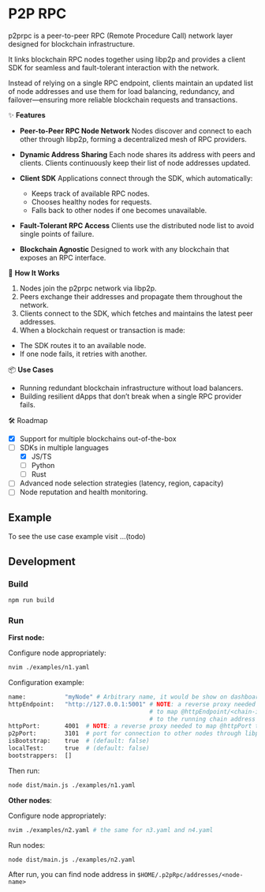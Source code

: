 # P2P RPC

p2prpc is a peer-to-peer RPC (Remote Procedure Call) network layer designed for blockchain infrastructure.

It links blockchain RPC nodes together using libp2p and provides a client SDK for seamless and fault-tolerant interaction with the network.

Instead of relying on a single RPC endpoint, clients maintain an updated list of node addresses and use them for load balancing, redundancy, and failover—ensuring more reliable blockchain requests and transactions.

✨ **Features**

- **Peer-to-Peer RPC Node Network**
  Nodes discover and connect to each other through libp2p, forming a decentralized mesh of RPC providers.

- **Dynamic Address Sharing**
  Each node shares its address with peers and clients. Clients continuously keep their list of node addresses updated.

- **Client SDK**
  Applications connect through the SDK, which automatically:
  - Keeps track of available RPC nodes.
  - Chooses healthy nodes for requests.
  - Falls back to other nodes if one becomes unavailable.

- **Fault-Tolerant RPC Access**
  Clients use the distributed node list to avoid single points of failure.

- **Blockchain Agnostic**
  Designed to work with any blockchain that exposes an RPC interface.

🚀 **How It Works**

1. Nodes join the p2prpc network via libp2p.
2. Peers exchange their addresses and propagate them throughout the network.
3. Clients connect to the SDK, which fetches and maintains the latest peer addresses.
4. When a blockchain request or transaction is made:
  - The SDK routes it to an available node.
  - If one node fails, it retries with another.

📦 **Use Cases**

- Running redundant blockchain infrastructure without load balancers.
- Building resilient dApps that don’t break when a single RPC provider fails.

🛠️ Roadmap

- [x] Support for multiple blockchains out-of-the-box
- [ ] SDKs in multiple languages
  - [x] JS/TS
  - [ ] Python
  - [ ] Rust
- [ ] Advanced node selection strategies (latency, region, capacity)
- [ ] Node reputation and health monitoring.

## Example

To see the use case example visit ...(todo)

## Development

### Build

```bash
npm run build
```

### Run

**First node:**

Configure node appropriately:
```bash
nvim ./examples/n1.yaml
```

Configuration example:
```bash
name:           "myNode" # Arbitrary name, it would be show on dashboard and logs
httpEndpoint:   "http://127.0.0.1:5001" # NOTE: a reverse proxy needed
                                        # to map @httpEndpoint/<chain-id>
                                        # to the running chain address
httpPort:       4001  # NOTE: a reverse proxy needed to map @httpPort to `@httpEndpoint/`
p2pPort:        3101  # port for connection to other nodes through libp2p
isBootstrap:    true  # (default: false)
localTest:      true  # (default: false)
bootstrappers:  []
```

Then run:
```bash
node dist/main.js ./examples/n1.yaml
```

**Other nodes**:

Configure node appropriately:

```bash
nvim ./examples/n2.yaml # the same for n3.yaml and n4.yaml
```

Run nodes:

```bash
node dist/main.js ./examples/n2.yaml
```

After run, you can find node address in `$HOME/.p2pRpc/addresses/<node-name>`
